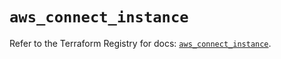 # `aws_connect_instance`

Refer to the Terraform Registry for docs: [`aws_connect_instance`](https://registry.terraform.io/providers/hashicorp/aws/5.32.0/docs/resources/connect_instance).
